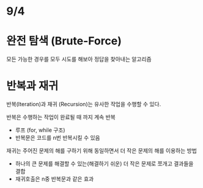 # 9/4

# 완전 탐색 (Brute-Force)
모든 가능한 경우를 모두 시도를 해보아 정답을 찾아내는 알고리즘

# 반복과 재귀

반복(Iteration)과 재귀 (Recursion)는 유사한 작업을 수행할 수 있다.

반복은 수행하는 작업이 완료될 때 까지 계속 반복

- 루프 (for, while 구조)
- 반복문은 코드를 n번 반복시킬 수 있음

재귀는 주어진 문제의 해를 구하기 위해 동일하면서 더 작은 문제의 해를 이용하는 방법

- 하나의 큰 문제를 해결할 수 있는(해결하기 쉬운) 더 작은 문제로 쪼개고 결과들을 결합
- 재귀호출은 n중 반복문과 같은 효과
